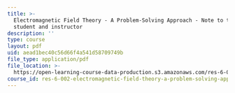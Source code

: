 ```yaml
---
title: >-
  Electromagnetic Field Theory - A Problem-Solving Approach - Note to the
  student and instructor
description: ''
type: course
layout: pdf
uid: aead1bec40c56d66f4a541d58709749b
file_type: application/pdf
file_location: >-
  https://open-learning-course-data-production.s3.amazonaws.com/res-6-002-electromagnetic-field-theory-a-problem-solving-approach-spring-2008/aead1bec40c56d66f4a541d58709749b_MITRES_6_002S08_content.pdf
course_id: res-6-002-electromagnetic-field-theory-a-problem-solving-approach-spring-2008
---
```

